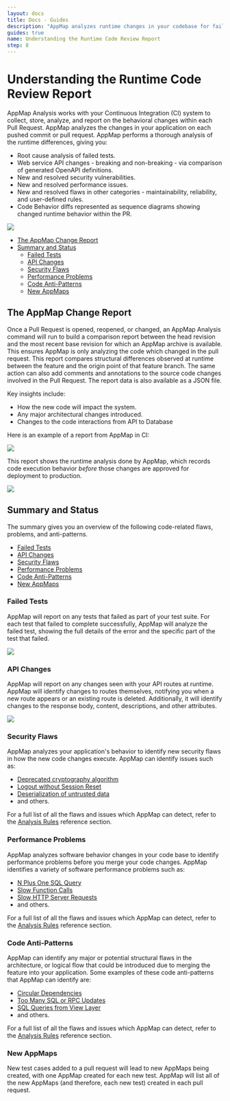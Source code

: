 ```yaml
---
layout: docs
title: Docs - Guides
description: "AppMap analyzes runtime changes in your codebase for failed tests, API, security, performance issues, and anti-patterns, providing detailed reports."
guides: true
name: Understanding the Runtime Code Review Report
step: 8
---
```


# Understanding the Runtime Code Review Report <!-- omit in toc -->

AppMap Analysis works with your Continuous Integration (CI) system to collect, store, analyze, and report on the behavioral changes within each Pull Request. AppMap analyzes the changes in your application on each pushed commit or pull request. AppMap performs a thorough analysis of the runtime differences, giving you:

- Root cause analysis of failed tests.
- Web service API changes - breaking and non-breaking - via comparison of generated OpenAPI definitions.
- New and resolved security vulnerabilities.
- New and resolved performance issues.
- New and resolved flaws in other categories - maintainability, reliability, and user-defined rules.
- Code Behavior diffs represented as sequence diagrams showing changed runtime behavior within the PR.

<img class="video-screenshot" src="/assets/img/docs/guides/runtime-code-review.webp"/> 

- [The AppMap Change Report](#the-appmap-change-report)
- [Summary and Status](#summary-and-status)
  - [Failed Tests](#failed-tests)
  - [API Changes](#api-changes)
  - [Security Flaws](#security-flaws)
  - [Performance Problems](#performance-problems)
  - [Code Anti-Patterns](#code-anti-patterns)
  - [New AppMaps](#new-appmaps)

## The AppMap Change Report

Once a Pull Request is opened, reopened, or changed, an AppMap Analysis command will run to build a comparison report between the head revision and the most recent base revision for which an AppMap archive is available.  This ensures AppMap is only analyzing the code which changed in the pull request. This report compares structural differences observed at runtime between the feature and the origin point of that feature branch. The same action can also add comments and annotations to the source code changes involved in the Pull Request. The report data is also available as a JSON file.

Key insights include:

- How the new code will impact the system.
- Any major architectural changes introduced.
- Changes to the code interactions from API to Database

Here is an example of a report from AppMap in CI:

<img class="video-screenshot" src="/assets/img/docs/gh-action/analysis-github-action.webp"/>

This report shows the runtime analysis done by AppMap, which records code execution behavior *before* those changes are approved for deployment to production.

<img class="video-screenshot" src="/assets/img/docs/appmap_CI_report_top.webp"/> 

## Summary and Status

The summary gives you an overview of the following code-related flaws, problems, and anti-patterns. 

- [Failed Tests](#failed-tests)
- [API Changes](#api-changes)
- [Security Flaws](#security-flaws)
- [Performance Problems](#performance-problems)
- [Code Anti-Patterns](#code-anti-patterns)
- [New AppMaps](#new-appmaps)


### Failed Tests

AppMap will report on any tests that failed as part of your test suite. For each test that failed to complete successfully, AppMap will analyze the failed test, showing the full details of the error and the specific part of the test that failed. 

<img class="video-screenshot" src="/assets/img/docs/appmap_CI_report_failed_tests.webp"/> 

### API Changes

AppMap will report on any changes seen with your API routes at runtime. AppMap will identify changes to routes themselves, notifying you when a new route appears or an existing route is deleted. Additionally, it will identify changes to the response body, content, descriptions, and other attributes.

<img class="video-screenshot" src="/assets/img/docs/appmap_CI_report_api_changes.webp"/> 

### Security Flaws

AppMap analyzes your application's behavior to identify new security flaws in how the new code changes execute.  AppMap can identify issues such as:

- [Deprecated cryptography algorithm](/docs/reference/analysis-rules.html#deprecated-crypto-algorithm)
- [Logout without Session Reset](/docs/reference/analysis-rules.html#logout-without-session-reset)
- [Deserialization of untrusted data](/docs/reference/analysis-rules.html#deserialization-of-untrusted-data)
- and others.

For a full list of all the flaws and issues which AppMap can detect, refer to the [Analysis Rules](/docs/reference/analysis-rules) reference section.

### Performance Problems

AppMap analyzes software behavior changes in your code base to identify performance problems before you merge your code changes. AppMap identifies a variety of software performance problems such as:

- [N Plus One SQL Query](/docs/reference/analysis-rules.html#n-plus-one-query)
- [Slow Function Calls](/docs/reference/analysis-rules.html#slow-function-call)
- [Slow HTTP Server Requests](/docs/reference/analysis-rules.html#slow-http-server-request)
- and others. 

For a full list of all the flaws and issues which AppMap can detect, refer to the [Analysis Rules](/docs/reference/analysis-rules) reference section.

### Code Anti-Patterns

AppMap can identify any major or potential structural flaws in the architecture, or logical flow that could be introduced due to merging the feature into your application. Some examples of these code anti-patterns that AppMap can identify are: 

- [Circular Dependencies](/docs/reference/analysis-rules.html#circular-dependency)
- [Too Many SQL or RPC Updates](/docs/reference/analysis-rules.html#too-many-updates)
- [SQL Queries from View Layer](/docs/reference/analysis-rules.html#query-from-view)
- and others. 

For a full list of all the flaws and issues which AppMap can detect, refer to the [Analysis Rules](/docs/reference/analysis-rules) reference section.

### New AppMaps

New test cases added to a pull request will lead to new AppMaps being created, with one AppMap created for each new test. AppMap will list all of the new AppMaps (and therefore, each new test) created in each pull request. 